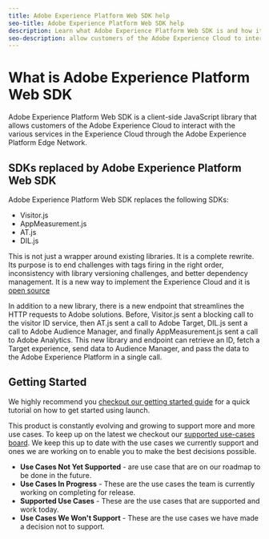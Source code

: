 ```yaml
---
title: Adobe Experience Platform Web SDK help
seo-title: Adobe Experience Platform Web SDK help
description: Learn what Adobe Experience Platform Web SDK is and how it can be used.
seo-description: allow customers of the Adobe Experience Cloud to interact with the various services in the Experience Cloud.
---
```


# What is Adobe Experience Platform Web SDK

Adobe Experience Platform Web SDK is a client-side JavaScript library that allows customers of the Adobe Experience Cloud to interact with the various services in the Experience Cloud through the Adobe Experience Platform Edge Network.

## SDKs replaced by Adobe Experience Platform Web SDK

Adobe Experience Platform Web SDK replaces the following SDKs:

* Visitor.js
* AppMeasurement.js
* AT.js
* DIL.js

This is not just a wrapper around existing libraries. It is a complete rewrite. Its purpose is to end challenges with tags firing in the right order, inconsistency with library versioning challenges, and better dependency management. It is a new way to implement the Experience Cloud and it is [open source](https://github.com/adobe/alloy)

In addition to a new library, there is a new endpoint that streamlines the HTTP requests to Adobe solutions. Before, Visitor.js sent a blocking call to the visitor ID service, then AT.js sent a call to Adobe Target, DIL.js sent a call to Adobe Audience Manager, and finally AppMeasurement.js sent a call to Adobe Analytics. This new library and endpoint can retrieve an ID, fetch a Target experience, send data to Audience Manager, and pass the data to the Adobe Experience Platform in a single call.

## Getting Started

We highly recommend you [checkout our getting started guide](getting-started/quick-start-with-launch.md) for a quick tutorial on how to get started using launch.

This product is constantly evolving and growing to support more and more use cases. To keep up on the latest we checkout our [supported use-cases board](https://github.com/adobe/alloy/projects/5). We keep this up to date with the use cases we currently support and ones we are working on to enable you to make the best decisions possible. 

- __Use Cases Not Yet Supported__ - are use case that are on our roadmap to be done in the future.
- __Use Cases In Progress__ - These are the use cases the team is currently working on completing for release. 
- __Supported Use Cases__ - These are the use cases that are supported and work today. 
- __Use Cases We Won't Support__ - These are the use cases we have made a decision not to support.
